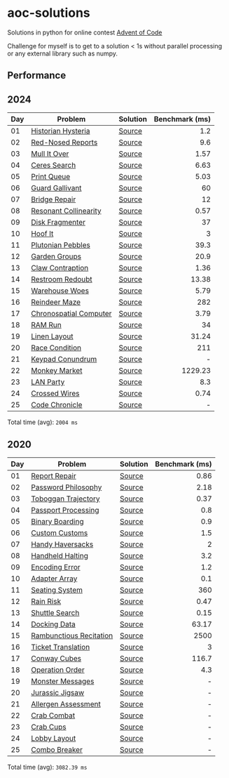 # aoc-solutions
Solutions in python for online contest [Advent of Code](https://adventofcode.com/)

Challenge for myself is to get to a solution < 1s without parallel processing or any external
library such as numpy.


## Performance

## 2024

| Day | Problem | Solution | Benchmark (ms) |
| --- | --- | --- | --: |
| 01 | [Historian Hysteria](https://adventofcode.com/2024/day/1) | [Source](2024/day01/solution.py) | 1.2 |
| 02 | [Red-Nosed Reports](https://adventofcode.com/2024/day/2) | [Source](2024/day02/solution.py) | 9.6 |
| 03 | [Mull It Over](https://adventofcode.com/2024/day/3) | [Source](2024/day03/solution.py) | 1.57 |
| 04 | [Ceres Search](https://adventofcode.com/2024/day/4) | [Source](2024/day04/solution.py) | 6.63 |
| 05 | [Print Queue](https://adventofcode.com/2024/day/5) | [Source](2024/day05/solution.py) | 5.03 |
| 06 | [Guard Gallivant](https://adventofcode.com/2024/day/6) | [Source](2024/day06/solution.py) | 60 |
| 07 | [Bridge Repair](https://adventofcode.com/2024/day/7) | [Source](2024/day07/solution.py) | 12 |
| 08 | [Resonant Collinearity](https://adventofcode.com/2024/day/8) | [Source](2024/day08/solution.py) | 0.57 |
| 09 | [Disk Fragmenter](https://adventofcode.com/2024/day/9) | [Source](2024/day09/solution.py) | 37 |
| 10 | [Hoof It](https://adventofcode.com/2024/day/10) | [Source](2024/day10/solution.py) | 3 |
| 11 | [Plutonian Pebbles](https://adventofcode.com/2024/day/11) | [Source](2024/day11/solution.py) | 39.3 |
| 12 | [Garden Groups](https://adventofcode.com/2024/day/12) | [Source](2024/day12/solution.py) | 20.9 |
| 13 | [Claw Contraption](https://adventofcode.com/2024/day/13) | [Source](2024/day13/solution.py) | 1.36 |
| 14 | [Restroom Redoubt](https://adventofcode.com/2024/day/14) | [Source](2024/day14/solution.py) | 13.38 |
| 15 | [Warehouse Woes](https://adventofcode.com/2024/day/15) | [Source](2024/day15/solution.py) | 5.79 |
| 16 | [Reindeer Maze](https://adventofcode.com/2024/day/16) | [Source](2024/day16/solution.py) | 282 |
| 17 | [Chronospatial Computer](https://adventofcode.com/2024/day/17) | [Source](2024/day17/solution.py) | 3.79 |
| 18 | [RAM Run](https://adventofcode.com/2024/day/18) | [Source](2024/day18/solution.py) | 34 |
| 19 | [Linen Layout](https://adventofcode.com/2024/day/19) | [Source](2024/day19/solution.py) | 31.24 |
| 20 | [Race Condition](https://adventofcode.com/2024/day/20) | [Source](2024/day20/solution.py) | 211 |
| 21 | [Keypad Conundrum](https://adventofcode.com/2024/day/21) | [Source](2024/day21/solution.py) | - |
| 22 | [Monkey Market](https://adventofcode.com/2024/day/22) | [Source](2024/day22/solution.py) | 1229.23 |
| 23 | [LAN Party](https://adventofcode.com/2024/day/23) | [Source](2024/day23/solution.py) | 8.3 |
| 24 | [Crossed Wires](https://adventofcode.com/2024/day/24) | [Source](2024/day24/solution.py) | 0.74 |
| 25 | [Code Chronicle](https://adventofcode.com/2024/day/25) | [Source](2024/day25/solution.py) | - |

Total time (avg): `2004 ms`


## 2020

| Day | Problem | Solution | Benchmark (ms) |
| --- | --- | --- | --: |
| 01 | [Report Repair](https://adventofcode.com/2020/day/1) | [Source](2020/day01/solution.py) | 0.86 |
| 02 | [Password Philosophy](https://adventofcode.com/2020/day/2) | [Source](2020/day02/solution.py) | 2.18 |
| 03 | [Toboggan Trajectory](https://adventofcode.com/2020/day/3) | [Source](2020/day03/solution.py) | 0.37 |
| 04 | [Passport Processing](https://adventofcode.com/2020/day/4) | [Source](2020/day04/solution.py) | 0.8 |
| 05 | [Binary Boarding](https://adventofcode.com/2020/day/5) | [Source](2020/day05/solution.py) | 0.9 |
| 06 | [Custom Customs](https://adventofcode.com/2020/day/6) | [Source](2020/day06/solution.py) | 1.5 |
| 07 | [Handy Haversacks](https://adventofcode.com/2020/day/7) | [Source](2020/day07/solution.py) | 2 |
| 08 | [Handheld Halting](https://adventofcode.com/2020/day/8) | [Source](2020/day08/solution.py) | 3.2 |
| 09 | [Encoding Error](https://adventofcode.com/2020/day/9) | [Source](2020/day09/solution.py) | 1.2 |
| 10 | [Adapter Array](https://adventofcode.com/2020/day/10) | [Source](2020/day10/solution.py) | 0.1 |
| 11 | [Seating System](https://adventofcode.com/2020/day/11) | [Source](2020/day11/solution.py) | 360 |
| 12 | [Rain Risk](https://adventofcode.com/2020/day/12) | [Source](2020/day12/solution.py) | 0.47 |
| 13 | [Shuttle Search](https://adventofcode.com/2020/day/13) | [Source](2020/day13/solution.py) | 0.15 |
| 14 | [Docking Data](https://adventofcode.com/2020/day/14) | [Source](2020/day14/solution.py) | 63.17 |
| 15 | [Rambunctious Recitation](https://adventofcode.com/2020/day/15) | [Source](2020/day15/solution.py) | 2500 |
| 16 | [Ticket Translation](https://adventofcode.com/2020/day/16) | [Source](2020/day16/solution.py) | 3 |
| 17 | [Conway Cubes](https://adventofcode.com/2020/day/17) | [Source](2020/day17/solution.py) | 116.7 |
| 18 | [Operation Order](https://adventofcode.com/2020/day/18) | [Source](2020/day18/solution.py) | 4.3 |
| 19 | [Monster Messages](https://adventofcode.com/2020/day/19) | [Source](2020/day19/solution.py) | - |
| 20 | [Jurassic Jigsaw](https://adventofcode.com/2020/day/20) | [Source](2020/day20/solution.py) | - |
| 21 | [Allergen Assessment](https://adventofcode.com/2020/day/21) | [Source](2020/day21/solution.py) | - |
| 22 | [Crab Combat](https://adventofcode.com/2020/day/22) | [Source](2020/day22/solution.py) | - |
| 23 | [Crab Cups](https://adventofcode.com/2020/day/23) | [Source](2020/day23/solution.py) | - |
| 24 | [Lobby Layout](https://adventofcode.com/2020/day/24) | [Source](2020/day24/solution.py) | - |
| 25 | [Combo Breaker](https://adventofcode.com/2020/day/25) | [Source](2020/day25/solution.py) | - |

Total time (avg): `3082.39 ms`
